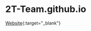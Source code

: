 # 2T-Team.github.io
[Website](https://github.com/2T-Team/2T-Team.github.io/edit/main/README.md){:target="_blank"}
